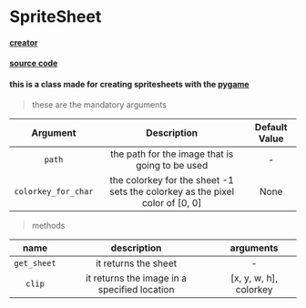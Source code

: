 # SpriteSheet

#### [creator](https://github.com/Emc2356)
#### [source code](https://github.com/Emc2356/PygameHazel)

#### this is a class made for creating spritesheets with the [pygame](https://www.pygame.org)
> these are the mandatory arguments

| Argument | Description | Default Value |
|:--------:|:-----------:|:-------------:|
| `path` | the path for the image that is going to be used | - |
| `colorkey_for_char` | the colorkey for the sheet -1 sets the colorkey as the pixel color of [0, 0] | None |

> methods

| name | description | arguments |
|:--------:|:-----------:|:-------------:|
| `get_sheet` | it returns the sheet | - |
| `clip` | it returns the image in a specified location | [x, y, w, h], colorkey |
